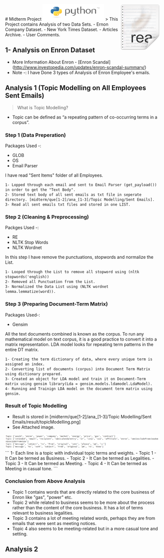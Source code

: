 <img src="icon.png" align="right" />
# Midterm Project <img src="python.png" height="54px" width="200px" />
> This Project contains Analysis of two Data Sets.
  - Ernon Company Dataset.
  - New York Times Dataset.
    - Articles Archive.
    - User Comments.

## 1- Analysis on Enron Dataset
- More Information About Enron - [Enron Scandal] (http://www.investopedia.com/updates/enron-scandal-summary/)
- Note -: I have Done 3 types of Analysis of Enron Employee's emails.

## Analysis 1 (Topic Modelling on All Employees Sent Emails)
> What is Topic Modelling?
- Topic can be defined as “a repeating pattern of co-occurring terms in a corpus”.

### Step 1 (Data Preperation)
Packages Used -:
- GLOB
- OS
- Email Parser

I have read "Sent Items" folder of all Employees.
```
1- Lopped through each email and sent to Email Parser (get_payload()) in order to get the "Text Body".
2- Stored text body of all sent emails as txt file in seperate directory. [midterm/que[1-2]/ana_[1-3]/Topic Modelling/Sent Emails].
3- Read all sent emails txt files and stored in one LIST.
```
### Step 2 (Cleaning & Preprocessing)
Packges Used -:
- RE
- NLTK Stop Words
- NLTK Wordnet

In this step I have remove the punctuations, stopwords and normalize the List.
```
1- Looped through the List to remove all stopword using (nltk stopwords('english))
2- Removed all Punctuation from the List.
3- Normalized the Data List using (NLTK wordnet lemma.lemmatize(word)).
```
### Step 3 (Preparing Document-Term Matrix)
Packages Used-:
- Gensim

All the text documents combined is known as the corpus. To run any mathematical model on text corpus, it is a good practice to convert it into a matrix representation. LDA model looks for repeating term patterns in the entire DT matrix. 

```
1- Creating the term dictionary of data, where every unique term is assigned an index. 
2- Converting list of documents (corpus) into Document Term Matrix using dictionary prepared.
3- Created an object for LDA model and train it on Document-Term matrix using gensim library(Lda = gensim.models.ldamodel.LdaModel).
4- Running and Trainign LDA model on the document term matrix using gensim.
```

### Result of Topic Modelling
- Result is stored in [midterm/que[1-2]/ana_[1-3]/Topic Modelling/Sent Emails/result/topicModelling.png]
- See Attached image.
<img src ="que[1-2]/ana_[1-3]/Topic Modelling/result/topicModelling.PNG" />
```
1- Each line is a topic with individual topic terms and weights. 
- Topic 1 - It Can be termed as Business.
- Topic 2 - It Can be termed as Legalities.
- Topic 3 - It Can be termed as Meeting.
- Topic 4 - It Can be termed as Meeting in casual tone.
```

### Conclusion from Above Analysis
- Topic 1 contains words that are directly related to the core business of Enron like "gas", "power" etc.
- Topic 2 while related to business seems to be more about the process rather than the content of the core business. 
  It has a lot of terms relevant to business legalities.
- Topic 3 contains a lot of meeting related words, perhaps they are from emails that were sent as meeting notices.
- Topic 4 also seems to be meeting-related but in a more casual tone and setting.


## Analysis 2



